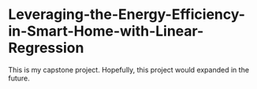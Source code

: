 # Leveraging-the-Energy-Efficiency-in-Smart-Home-with-Linear-Regression
This is my capstone project. Hopefully, this project would expanded in the future. 
